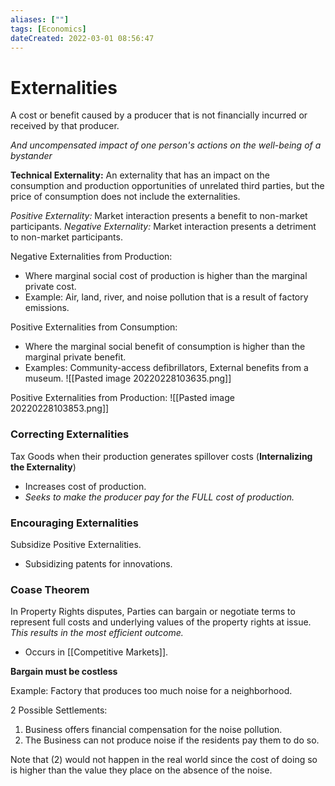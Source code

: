 ```yaml
---
aliases: [""] 
tags: [Economics] 
dateCreated: 2022-03-01 08:56:47
---
```

# Externalities
A cost or benefit caused by a producer that is not financially incurred or received by that producer. 

*And uncompensated impact of one person's actions on the well-being of a bystander*

**Technical Externality:** An externality that has an impact on the consumption and production opportunities of unrelated third parties, but the price of consumption does not include the externalities.

*Positive Externality:* Market interaction presents a benefit to non-market participants.
*Negative Externality:* Market interaction presents a detriment to non-market participants.

Negative Externalities from Production:
- Where marginal social cost of production is higher than the marginal private cost.
- Example: Air, land, river, and noise pollution that is a result of factory emissions.

Positive Externalities from Consumption:
- Where the marginal social benefit of consumption is higher than the marginal private benefit.
- Examples: Community-access defibrillators, External benefits from a museum.
![[Pasted image 20220228103635.png]]

Positive Externalities from Production:
![[Pasted image 20220228103853.png]]

### Correcting Externalities
Tax Goods when their production generates spillover costs (**Internalizing the Externality**)
- Increases cost of production.
- *Seeks to make the producer pay for the FULL cost of production.*

### Encouraging Externalities
Subsidize Positive Externalities.
- Subsidizing patents for innovations.

### Coase Theorem
In Property Rights disputes, Parties can bargain or negotiate terms to represent full costs and underlying values of the property rights at issue. *This results in the most efficient outcome.*
- Occurs in [[Competitive Markets]].

**Bargain must be costless**

Example:
Factory that produces too much noise for a neighborhood. 

2 Possible Settlements:
1. Business offers financial compensation for the noise pollution.
2. The Business can not produce noise if the residents pay them to do so.

Note that (2) would not happen in the real world since the cost of doing so is higher than the value they place on the absence of the noise. 

